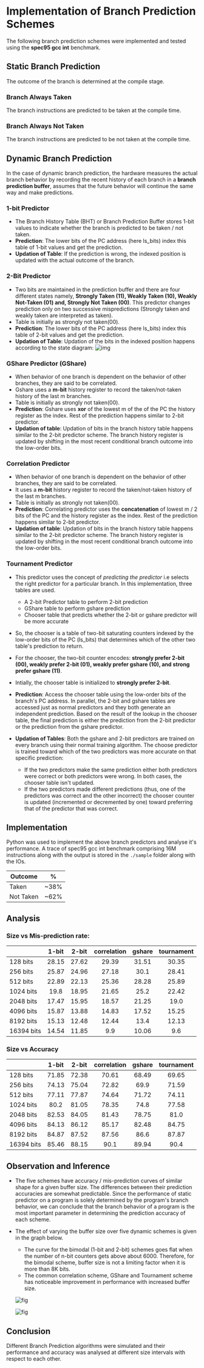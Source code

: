 # Implementation of Branch Prediction Schemes

The following branch prediction schemes were implemented and tested using the **spec95 gcc int** benchmark. 

## Static Branch Prediction
The outcome of the branch is determined at the compile stage.

### Branch Always Taken
The branch instructions are predicted to be taken at the compile time.

### Branch Always Not Taken
The branch instructions are predicted to be not taken at the compile time.

## Dynamic Branch Prediction
In the case of dynamic branch prediction, the hardware measures the actual branch behavior by recording the recent history of each branch in a **branch prediction buffer**, assumes that the future behavior will continue the same way and make predictions.

### 1-bit Predictor
- The Branch History Table (BHT) or Branch Prediction Buffer stores 1-bit values to indicate whether the branch is predicted to be taken / not taken. 
- **Prediction**: The lower bits of the PC address (here ls_bits) index this table of 1-bit values and get the prediction. 
- **Updation of Table**: If the prediction is wrong, the indexed position is updated with the actual outcome of the branch.

### 2-Bit Predictor
- Two bits are maintained in the prediction buffer and there are four different states namely, **Strongly Taken (11), Weakly Taken (10), Weakly Not-Taken (01) and, Strongly Not Taken (00)**. This predictor changes prediction only on two successive mispredictions (Strongly taken and weakly taken are interpreted as taken).
- Table is initially as strongly not taken(00).
- **Prediction**: The lower bits of the PC address (here ls_bits) index this table of 2-bit values and get the prediction. 
- **Updation of Table**:  Updation of the bits in the indexed position happens according to the state diagram:
        ![img](2bit.png)

### GShare Predictor (GShare)
- When behavior of one branch is dependent on the behavior of other branches, they are said to be correlated.
- Gshare uses a **m-bit** history register to record the taken/not-taken history of the last m branches.
- Table is initially as strongly not taken(00).
- **Prediction**: Gshare uses **xor** of the lowest m of the of the PC the history register as the index. Rest of the prediction happens similar to 2-bit predictor.
- **Updation of table**: Updation of bits in the branch history table happens similar to the 2-bit predictor scheme. The branch history register is updated by shifting in the most recent conditional branch outcome into the low-order bits.

### Correlation Predictor 
- When behavior of one branch is dependent on the behavior of other branches, they are said to be correlated.
- It uses a **m-bit** history register to record the taken/not-taken history of the last m branches.
- Table is initially as strongly not taken(00).
- **Prediction**: Correlating predictor uses the **concatenation** of lowest m / 2 bits of the PC and the history register as the index. Rest of the prediction happens similar to 2-bit predictor.
- **Updation of table**: Updation of bits in the branch history table happens similar to the 2-bit predictor scheme. The branch history register is updated by shifting in the most recent conditional branch outcome into the low-order bits.

### Tournament Predictor
- This predictor uses the concept of _predicting the predictor_ i.e selects the right predictor for a particular branch. In this implementation, three tables are used. 
    - A 2-bit Predictor table to perform 2-bit prediction
    - GShare table to perform gshare prediction
    - Chooser table that predicts whether the 2-bit or gshare predictor will be more accurate

- So, the chooser is a table of two-bit saturating counters indexed by the low-order bits of the PC (ls_bits) that determines which of the other two table's prediction to return. 
- For the chooser, the two-bit counter encodes: **strongly prefer 2-bit (00), weakly prefer 2-bit (01), weakly prefer gshare (10), and strong prefer gshare (11)**.
- Intially, the chooser table is initialized to **strongly prefer 2-bit**.
- **Prediction**: Access the chooser table using the low-order bits of the branch's PC address. In parallel, the 2-bit and gshare tables are accessed just as normal predictors and they both generate an independent prediction. Based on the result of the lookup in the chooser table, the final prediction is either the prediction from the 2-bit predictor or the prediction from the gshare predictor.
- **Updation of Tables**: Both the gshare and 2-bit predictors are trained on every branch using their normal training algorithm. The choose predictor is trained toward which of the two predictors was more accurate on that specific prediction:
    - If the two predictors make the same prediction either both predictors were correct or both predictors were wrong. In both cases, the chooser table isn't updated.
    - If the two predictors made different predictions (thus, one of the predictors was correct and the other incorrect) the chooser counter is updated (incremented or decremented by one) toward preferring that of the predictor that was correct.

## Implementation
Python was used to implement the above branch predictors and analyse it's performance. A trace of spec95 gcc int benchmark comprising 16M instructions along with the output is stored in the ```./sample``` folder along with the IOs. 

| Outcome   |   %  |
|-----------|------|
| Taken     | ~38% |
| Not Taken | ~62% |


## Analysis
### Size vs Mis-prediction rate:
|            | 1-bit | 2-bit | correlation | gshare | tournament |
|:----------|:-----:|:-----:|:-----------:|:------:|:----------:|
|  128 bits  | 28.15 | 27.62 |    29.39    |  31.51 |    30.35   |
|  256 bits  | 25.87 | 24.96 |    27.18    |  30.1  |    28.41   |
|  512 bits  | 22.89 | 22.13 |    25.36    |  28.28 |    25.89   |
|  1024 bits |  19.8 | 18.95 |    21.65    |  25.2  |    22.42   |
|  2048 bits | 17.47 | 15.95 |    18.57    |  21.25 |    19.0    |
|  4096 bits | 15.87 | 13.88 |    14.83    |  17.52 |    15.25   |
|  8192 bits | 15.13 | 12.48 |    12.44    |  13.4  |    12.13   |
| 16394 bits | 14.54 | 11.85 |     9.9     |  10.06 |     9.6    |


### Size vs Accuracy

|          | 1-bit | 2-bit | correlation | gshare | tournament |
|:----------|:-----:|:-----:|:-----------:|:------:|:----------:| 
| 128 bits | 71.85 | 72.38 | 70.61 | 68.49 | 69.65 |
| 256 bits | 74.13 | 75.04 | 72.82 | 69.9 | 71.59 | 
| 512 bits | 77.11 | 77.87 | 74.64 | 71.72 | 74.11 | 
| 1024 bits | 80.2 | 81.05 | 78.35 | 74.8 | 77.58 | 
| 2048 bits | 82.53 | 84.05 | 81.43 | 78.75 | 81.0 | 
| 4096 bits | 84.13 | 86.12 | 85.17 | 82.48 | 84.75 | 
| 8192 bits   | 84.87 | 87.52 | 87.56 | 86.6 | 87.87 | 
| 16394 bits | 85.46 | 88.15 | 90.1 | 89.94 | 90.4 |


## Observation and Inference
- The five schemes have accuracy / mis-prediction curves of similar shape for a given buffer size. The differences between their prediction accuracies are somewhat predictable. Since the performance of static predictor on a program is solely determined by the program's branch behavior, we can conclude that the branch behavior of a program is the most important parameter in determining the prediction accuracy of each scheme.
- The effect of varying the buffer size over five dynamic schemes is given in the graph below. 
    - The curve for the bimodal (1-bit and 2-bit) schemes goes flat when the number of n-bit counters gets above about 6000.  Therefore, for the bimodal scheme, buffer size is not a limiting factor when it is more than 8K bits.
    - The common correlation scheme, GShare and Tournament scheme has noticeable improvement in performance with increased buffer size.

    ![fig](./samples/size-vs-accuracy.png)  
    
    ![fig](./samples/size-vs-misrate.png)

## Conclusion
Different Branch Prediction algorithms were simulated and their performance and accuracy was analysed at different size intervals with respect to each other.